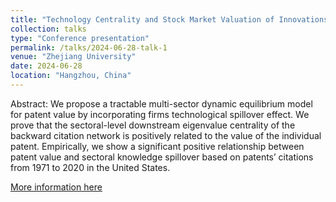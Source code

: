```yaml
---
title: "Technology Centrality and Stock Market Valuation of Innovations"
collection: talks
type: "Conference presentation"
permalink: /talks/2024-06-28-talk-1
venue: "Zhejiang University"
date: 2024-06-28
location: "Hangzhou, China"
---
```


Abstract: We propose a tractable multi-sector dynamic equilibrium model for patent value by incorporating firms technological spillover effect. We prove that the sectoral-level downstream eigenvalue centrality of the backward citation network is positively related to the value of the individual patent. Empirically, we show a significant positive relationship between patent value and sectoral knowledge spillover based on patents’ citations from 1971 to 2020 in the United States.


[More information here](https://www.econometricsociety.org/event_papers/view/271/168)
